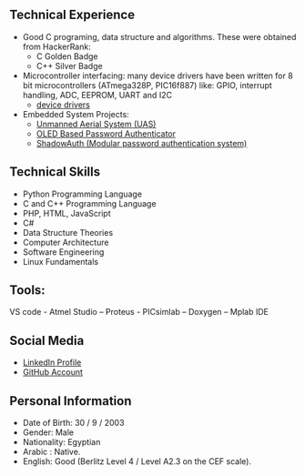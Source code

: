 ## Technical Experience
- Good C programing, data structure and algorithms. These were obtained from HackerRank:
  - C Golden Badge
  - C++ Silver Badge
- Microcontroller interfacing: many device drivers have been written for 8 bit microcontrollers (ATmega328P, PIC16f887) like: GPIO, interrupt handling, ADC, EEPROM, UART and I2C 
  - [device drivers](https://github.com/Abdulrhman-Bahaa/device-drivers)
- Embedded System Projects:
  - [Unmanned Aerial System (UAS)](https://github.com/Abdulrhman-Bahaa/embedded-system-projects/tree/main/uas)
  - [OLED Based Password Authenticator]([oled_based_password_authenticator/](https://github.com/Abdulrhman-Bahaa/embedded-system-projects/tree/main/oled_based_password_authenticator))
  - [ShadowAuth (Modular password authentication system)](https://github.com/Abdulrhman-Bahaa/embedded-system-projects/tree/main/shadow_auth)
## Technical Skills
- Python Programming Language
- C and C++ Programming Language
- PHP, HTML, JavaScript
- C#
- Data Structure Theories
- Computer Architecture
- Software Engineering
- Linux Fundamentals 

## Tools: 
VS code - Atmel Studio – Proteus - PICsimlab – Doxygen – Mplab IDE

## Social Media
- [LinkedIn Profile](https://www.linkedin.com/in/abdulrhman-bahaa-1b9428224/)
- [GitHub Account](https://github.com/Abdulrhman-Bahaa)

## Personal Information
- Date of Birth: 30 / 9 / 2003
- Gender:  Male
- Nationality: Egyptian
- Arabic : Native.
- English: Good (Berlitz Level 4 / Level A2.3 on the CEF scale).
